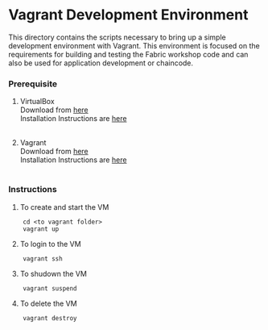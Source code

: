# Vagrant Development Environment
This directory contains the scripts necessary to bring up a simple development environment with Vagrant. This environment is focused on the requirements for building and testing the Fabric workshop code and can also be used for application development or chaincode.


### Prerequisite
1. VirtualBox<br>
    Download from [here](https://www.virtualbox.org/wiki/Downloads)<br>
    Installation Instructions are [here](https://www.virtualbox.org/manual/ch02.html)<br><br>

2. Vagrant<br>
    Download from [here](https://www.vagrantup.com/downloads)<br>
    Installation Instructions are [here](https://www.vagrantup.com/docs/installation)<br><br>


### Instructions
1. To create and start the VM 
``` 
    cd <to vagrant folder>
    vagrant up
```

2. To login to the VM 
``` 
    vagrant ssh
```

3. To shudown the VM 
```
    vagrant suspend
```

4. To delete the VM 
```
    vagrant destroy
```
